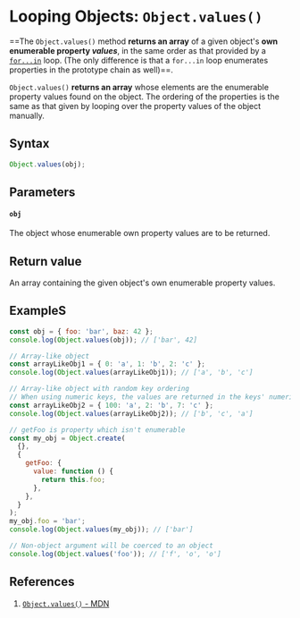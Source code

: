 # Looping Objects: `Object.values()`

==The `Object.values()` method **returns an array** of a given object's **own enumerable property _values_**, in the same order as that provided by a [`for...in`](https://developer.mozilla.org/en-US/docs/Web/JavaScript/Reference/Statements/for...in) loop. (The only difference is that a `for...in` loop enumerates properties in the prototype chain as well)==.

`Object.values()` **returns an array** whose elements are the enumerable property values found on the object. The ordering of the properties is the same as that given by looping over the property values of the object manually.

## Syntax

```js
Object.values(obj);
```

## Parameters

#### `obj`

The object whose enumerable own property values are to be returned.

## Return value

An array containing the given object's own enumerable property values.

## ExampleS

```js
const obj = { foo: 'bar', baz: 42 };
console.log(Object.values(obj)); // ['bar', 42]

// Array-like object
const arrayLikeObj1 = { 0: 'a', 1: 'b', 2: 'c' };
console.log(Object.values(arrayLikeObj1)); // ['a', 'b', 'c']

// Array-like object with random key ordering
// When using numeric keys, the values are returned in the keys' numerical order
const arrayLikeObj2 = { 100: 'a', 2: 'b', 7: 'c' };
console.log(Object.values(arrayLikeObj2)); // ['b', 'c', 'a']

// getFoo is property which isn't enumerable
const my_obj = Object.create(
  {},
  {
    getFoo: {
      value: function () {
        return this.foo;
      },
    },
  }
);
my_obj.foo = 'bar';
console.log(Object.values(my_obj)); // ['bar']

// Non-object argument will be coerced to an object
console.log(Object.values('foo')); // ['f', 'o', 'o']
```

## References

1. [`Object.values()` - MDN](https://developer.mozilla.org/en-US/docs/Web/JavaScript/Reference/Global_Objects/Object/values)
